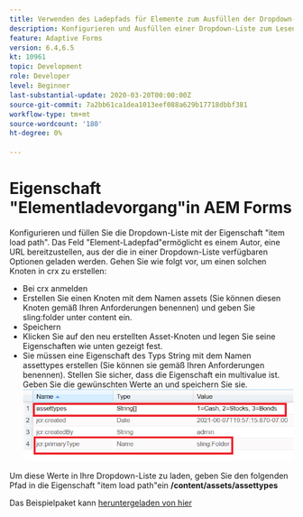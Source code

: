 ```yaml
---
title: Verwenden des Ladepfads für Elemente zum Ausfüllen der Dropdown-Liste
description: Konfigurieren und Ausfüllen einer Dropdown-Liste zum Lesen von Werten aus einem CRX-Knoten
feature: Adaptive Forms
version: 6.4,6.5
kt: 10961
topic: Development
role: Developer
level: Beginner
last-substantial-update: 2020-03-20T00:00:00Z
source-git-commit: 7a2bb61ca1dea1013eef088a629b17718dbbf381
workflow-type: tm+mt
source-wordcount: '180'
ht-degree: 0%

---
```


# Eigenschaft &quot;Elementladevorgang&quot;in AEM Forms

Konfigurieren und füllen Sie die Dropdown-Liste mit der Eigenschaft &quot;item load path&quot;.
Das Feld &quot;Element-Ladepfad&quot;ermöglicht es einem Autor, eine URL bereitzustellen, aus der die in einer Dropdown-Liste verfügbaren Optionen geladen werden.
Gehen Sie wie folgt vor, um einen solchen Knoten in crx zu erstellen:
* Bei crx anmelden
* Erstellen Sie einen Knoten mit dem Namen assets (Sie können diesen Knoten gemäß Ihren Anforderungen benennen) und geben Sie sling:folder unter content ein.
* Speichern
* Klicken Sie auf den neu erstellten Asset-Knoten und legen Sie seine Eigenschaften wie unten gezeigt fest.
* Sie müssen eine Eigenschaft des Typs String mit dem Namen assettypes erstellen (Sie können sie gemäß Ihren Anforderungen benennen). Stellen Sie sicher, dass die Eigenschaft ein multivalue ist. Geben Sie die gewünschten Werte an und speichern Sie sie.
   ![item-load-path](assets/item-load-path-crx.png)

Um diese Werte in Ihre Dropdown-Liste zu laden, geben Sie den folgenden Pfad in die Eigenschaft &quot;item load path&quot;ein  **/content/assets/assettypes**

Das Beispielpaket kann [heruntergeladen von hier](assets/item-load-path-package.zip)
